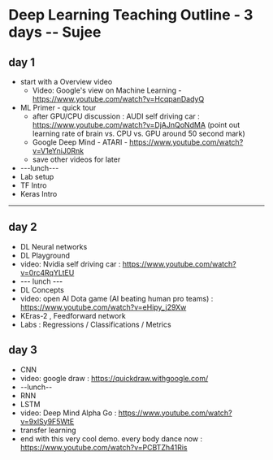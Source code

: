 # Deep Learning Teaching Outline - 3 days -- Sujee

## day 1

- start with a Overview video
    - Video: Google's view on Machine Learning - https://www.youtube.com/watch?v=HcqpanDadyQ
- ML Primer - quick tour
    - after GPU/CPU discussion :
      AUDI self driving car :  https://www.youtube.com/watch?v=DjAJnQoNdMA
    (point out learning rate of brain vs. CPU vs. GPU around 50 second mark)
    - Google Deep Mind - ATARI - https://www.youtube.com/watch?v=V1eYniJ0Rnk
    - save other videos for later
-  ---lunch---
- Lab setup
- TF Intro
- Keras Intro

------

## day 2
- DL Neural networks
- DL Playground
- video: Nvidia self driving car : https://www.youtube.com/watch?v=0rc4RqYLtEU
- --- lunch ---
- DL Concepts
- video: open AI Dota game (AI beating human pro teams) : https://www.youtube.com/watch?v=eHipy_j29Xw
- KEras-2 , Feedforward network
- Labs : Regressions / Classifications / Metrics

## day 3
- CNN
- video: google draw :  https://quickdraw.withgoogle.com/
- --lunch--
- RNN
- LSTM
- video: Deep Mind Alpha Go : https://www.youtube.com/watch?v=9xlSy9F5WtE
- transfer learning
- end with this very cool demo.
    every body dance now : https://www.youtube.com/watch?v=PCBTZh41Ris
